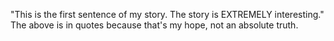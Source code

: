 "This is the first sentence of my story. The story is EXTREMELY interesting." 
The above is in quotes because that's my hope, not an absolute truth.
